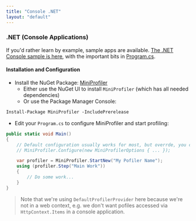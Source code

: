 ```yaml
---
title: "Console .NET"
layout: "default"
---
```

### .NET (Console Applications)
If you'd rather learn by example, sample apps are available. [The .NET Console sample is here](https://github.com/MiniProfiler/dotnet/tree/master/samples/Samples.Console), with the important bits in [Program.cs](https://github.com/MiniProfiler/dotnet/blob/master/samples/Samples.Console/Program.cs).

#### Installation and Configuration

* Install the NuGet Package: [MiniProfiler](https://www.nuget.org/packages/MiniProfiler/)
   * Either use the NuGet UI to install `MiniProfiler` (which has all needed dependencies)
   * Or use the Package Manager Console:

```ps
Install-Package MiniProfiler -IncludePrerelease
```

* Edit your `Program.cs` to configure MiniProfiler and start profiling:

```c#
public static void Main()
{
    // Default configuration usually works for most, but overrde, you can call:
    // MiniProfiler.Configure(new MiniProfilerOptions { ... });

    var profiler = MiniProfiler.StartNew("My Pofiler Name");
    using (profiler.Step("Main Work"))
    {
        // Do some work...
    }
}
```
> Note that we're using `DefaultProfilerProvider` here because we're not in a web context, e.g. we don't want pofiles accessed via `HttpContext.Items` in a console application.